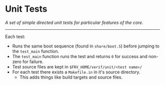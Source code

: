 
# Unit Tests

*A set of simple directed unit tests for particular features of the core.*

---

Each test:
- Runs the same boot sequence (found in `share/boot.S`) before jumping
  to the `test_main` function.
- The `test_main` function runs the test and returns `0` for success
  and non-zero for failure.
- Test source files are kept in `$FRV_HOME/verif/unit/<test name>/`
- For each test there exists a `Makefile.in` in it's source directory.
  - This adds things like build targets and source files.

